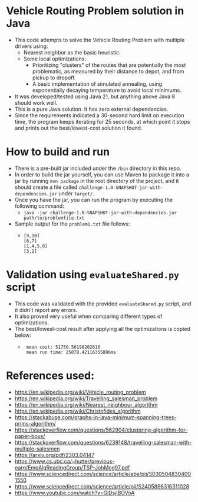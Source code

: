 # Vehicle Routing Problem solution in Java 

* This code attempts to solve the Vehicle Routing Problem with multiple drivers using:
  * Nearest neighbor as the basic heuristic.
  * Some local optimizations:
    * Prioritizing "clusters" of the routes that are potentially the most problematic, as measured by their distance to depot, and from pickup to dropoff.
    * A basic implementation of simulated annealing, using exponentially decaying temperature to avoid local minimums.
* It was developed/tested using Java 21, but anything above Java 8 should work well.
* This is a pure Java solution.  It has zero external dependencies.
* Since the requirements indicated a 30-second hard limit on execution time, the program keeps iterating for 25 seconds, at which point it stops and prints out the best/lowest-cost solution it found.

# How to build and run
* There is a pre-built jar included under the `/bin` directory in this repo.
* In order to build the jar yourself, you can use Maven to package it into a jar by running `mvn package` in the root directory of the project, and it should create a file called `challenge-1.0-SNAPSHOT-jar-with-dependencies.jar` under `target/`.
* Once you have the jar, you can run the program by executing the following command:
  * `java -jar challenge-1.0-SNAPSHOT-jar-with-dependencies.jar path/to/problemfile.txt`  
* Sample output for the `problem1.txt` file follows:
  * ```
    [9,10]
    [6,7]
    [1,4,5,8]
    [3,2]
    ```

# Validation using `evaluateShared.py` script
* This code was validated with the provided `evaluateShared.py` script, and it didn't report any errors.
* It also proved very useful when comparing different types of optimizations.
* The best/lowest-cost result after applying all the optimizations is copied below:
  * ```
     mean cost: 51750.56198202616
     mean run time: 25078.42116355896ms
    ```
 
# References used:
  * https://en.wikipedia.org/wiki/Vehicle_routing_problem
  * https://en.wikipedia.org/wiki/Travelling_salesman_problem
  * https://en.wikipedia.org/wiki/Nearest_neighbour_algorithm
  * https://en.wikipedia.org/wiki/Christofides_algorithm
  * https://stackabuse.com/graphs-in-java-minimum-spanning-trees-prims-algorithm/
  * https://stackoverflow.com/questions/562904/clustering-algorithm-for-paper-boys/
  * https://stackoverflow.com/questions/6239148/travelling-salesman-with-multiple-salesmen
  * https://arxiv.org/pdf/2303.04147
  * https://www.cs.ubc.ca/~hutter/previous-earg/EmpAlgReadingGroup/TSP-JohMcg97.pdf
  * https://www.sciencedirect.com/science/article/abs/pii/S0305048304001550
  * https://www.sciencedirect.com/science/article/pii/S2405896316311028
  * https://www.youtube.com/watch?v=GiDsjIBOVoA

